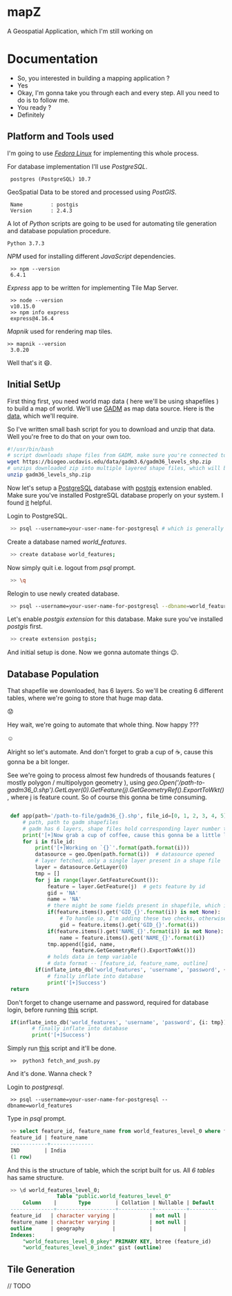 # mapZ
A Geospatial Application, which I'm still working on

# Documentation

   - So, you interested in building a mapping application ?
   - Yes
   - Okay, I'm gonna take you through each and every step. All you need to do is to follow me.
   - You ready ?
   - Definitely
   
   
## Platform and Tools used
   I'm going to use [*Fedora Linux*](https://getfedora.org/) for implementing this whole process.
   
   For database implementation I'll use *PostgreSQL*.
   ```shell
    postgres (PostgreSQL) 10.7
   ```
   
   GeoSpatial Data to be stored and processed using *PostGIS*.
   ```shell
    Name         : postgis
    Version      : 2.4.3
   ```
   
   A lot of *Python* scripts are going to be used for automating tile generation and database population procedure.
   ```shell
   Python 3.7.3
   ```
   
   *NPM* used for installing different *JavaScript* dependencies.
   ```shell
    >> npm --version
    6.4.1
   ```
   
   *Express* app to be written for implementing Tile Map Server.
   ```shell
    >> node --version
    v10.15.0
    >> npm info express
    express@4.16.4
   ```
   
   *Mapnik* used for rendering map tiles.
   ```shell
   >> mapnik --version
    3.0.20
   ```
   Well that's it :smile:.

## Initial SetUp
   First thing first, you need world map data ( here we'll be using shapefiles ) to build a map of world. We'll use [GADM](https://gadm.org) as map data source. Here is the [data](https://biogeo.ucdavis.edu/data/gadm3.6/gadm36_levels_shp.zip), which we'll require.

   So I've written small bash script for you to download and unzip that data. Well you're free to do that on your own too.

   ```bash
   #!/usr/bin/bash
   # script downloads shape files from GADM, make sure you're connected to internet
   wget https://biogeo.ucdavis.edu/data/gadm3.6/gadm36_levels_shp.zip
   # unzips downloaded zip into multiple layered shape files, which will be later on used for inflating features into database
   unzip gadm36_levels_shp.zip
   ```
   
   Now let's setup a [PostgreSQL](https://postgresql.org/) database with [postgis](https://postgis.net/) extension enabled.
   Make sure you've installed PostgreSQL database properly on your system. I found [it](http://www.glom.org/wiki/index.php?title=Initial_Postgres_Configuration) helpful. 
   
   Login to PostgreSQL.
   
   ```bash
    >> psql --username=your-user-name-for-postgresql # which is generally postgres
   ```
   
   Create a database named *world_features*.
   
   ```bash
    >> create database world_features;
   ```
   
   Now simply quit i.e. logout from *psql* prompt.
   
   ```bash
    >> \q
   ```
   
   Relogin to use newly created database.
   
   ```bash
    >> psql --username=your-user-name-for-postgresql --dbname=world_features
   ```
   
   Let's enable *postgis extension* for this database. Make sure you've installed *postgis* first.
   
   ```bash
    >> create extension postgis;
   ```
   
   And initial setup is done. Now we gonna automate things :wink:.
   

## Database Population
   That shapefile we downloaded, has 6 layers. So we'll be creating 6 different tables, where we're going to store that huge map data. 
   
   :worried:
   
   Hey wait, we're going to automate that whole thing. Now happy ???
   
   :relaxed:
   
   Alright so let's automate. And don't forget to grab a cup of :coffee:, cause this gonna be a bit longer.
   
   See we're going to process almost few hundreds of thousands features ( mostly polygon / multipolygon geometry ), using *geo.Open('/path-to-gadm36_0.shp').GetLayer(0).GetFeature(j).GetGeometryRef().ExportToWkt()*, where j is feature count. So of course this gonna be time consuming.
   
   
   ```python
   
    def app(path='/path-to-file/gadm36_{}.shp', file_id=[0, 1, 2, 3, 4, 5]):
        # path, path to gadm shapefiles
        # gadm has 6 layers, shape files hold corresponding layer number too
        print('[+]Now grab a cup of coffee, cause this gonna be a little longer ...\n')
        for i in file_id:
            print('[+]Working on `{}`'.format(path.format(i)))
            datasource = geo.Open(path.format(i))  # datasource opened
            # layer fetched, only a single layer present in a shape file
            layer = datasource.GetLayer(0)
            tmp = []
            for j in range(layer.GetFeatureCount()):
                feature = layer.GetFeature(j)  # gets feature by id
                gid = 'NA'
                name = 'NA'
                # there might be some fields present in shapefile, which is None
                if(feature.items().get('GID_{}'.format(i)) is not None):
                    # To handle so, I'm adding these two checks, otherwise those might be causing problem during database population
                    gid = feature.items().get('GID_{}'.format(i))
                if(feature.items().get('NAME_{}'.format(i)) is not None):
                    name = feature.items().get('NAME_{}'.format(i))
                tmp.append([gid, name,
                        feature.GetGeometryRef().ExportToWkt()])
                # holds data in temp variable
                # data format -- [feature_id, feature_name, outline]
            if(inflate_into_db('world_features', 'username', 'password', {i: tmp})):
                # finally inflate into database
                print('[+]Success')
    return
   ```
   
   Don't forget to change username and password, required for database login, before running [this](https://github.com/itzmeanjan/mapZ/blob/master/fetch_and_push.py) script.
   
   ```python
    if(inflate_into_db('world_features', 'username', 'password', {i: tmp})):
           # finally inflate into database
           print('[+]Success')
   ```
   
   Simply run [this](https://github.com/itzmeanjan/mapZ/blob/master/fetch_and_push.py) script and it'll be done.
   
   ```shell
    >>  python3 fetch_and_push.py 
   ```
   
   And it's done. Wanna check ?
   
   Login to *postgresql*.
   
   ```shell
    >> psql --username=your-user-name-for-postgresql --dbname=world_features
   ```
   
   Type in *psql* prompt.
   
   ```sql
    >> select feature_id, feature_name from world_features_level_0 where feature_id = 'IND';
    feature_id | feature_name 
    ------------+--------------
    IND        | India
    (1 row)
   ```
   
   And this is the structure of table, which the script built for us. All *6 tables* has same structure.
   
   ```sql
    >> \d world_features_level_0;
                   Table "public.world_features_level_0"
        Column    |       Type        | Collation | Nullable | Default 
    --------------+-------------------+-----------+----------+---------
    feature_id   | character varying |           | not null | 
    feature_name | character varying |           | not null | 
    outline      | geography         |           |          | 
    Indexes:
        "world_features_level_0_pkey" PRIMARY KEY, btree (feature_id)
        "world_features_level_0_index" gist (outline)
   ```
   
  
## Tile Generation
   // TODO
   
   
